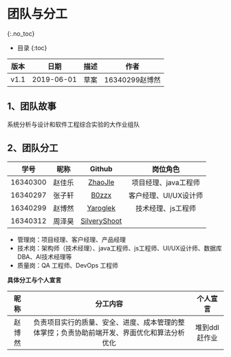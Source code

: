 # 团队与分工
{:.no_toc}

* 目录
{:toc}

| 版本 |   日期    | 描述 |  作者   |
| :--: | :-------: | :--: | :-----: |
| v1.1 | 2019-06-01 | 草案 | 16340299赵博然 |

## 1、团队故事

系统分析与设计和软件工程综合实验的大作业组队

## 2、团队分工

|学号|昵称|Github|岗位角色|
|:--:|:--:|:--:|:--:|
|16340300|赵佳乐|[ZhaoJle](https://github.com/ZhaoJle)|项目经理、java工程师|
|16340297|张子轩|[B0zzx](https://github.com/B0zzx)|客户经理、UI/UX设计师|
|16340299|赵博然|[Yaroglek](https://github.com/Yaroglek)|技术经理、js工程师|
|16340312|周泽昊|[SilveryShoot](https://github.com/SilveryShoot)||
* 管理岗：项目经理、客户经理、产品经理
* 技术岗：架构师（技术经理）、java工程师、js工程师、UI/UX设计师、数据库DBA、AI技术经理等
* 质量岗：QA 工程师、DevOps 工程师

**具体分工与个人宣言**

|昵称|分工内容|个人宣言|
|:--:|:--:|:--:|
|赵博然|负责项目实行的质量、安全、进度、成本管理的整体掌控；负责协助前端开发、界面优化和算法分析优化|堆到ddl赶作业|